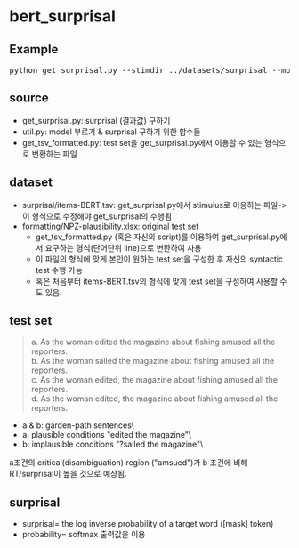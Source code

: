 # bert_surprisal

## Example
<pre>
python get_surprisal.py --stimdir ../datasets/surprisal --model bert-base-uncased --resultdir ../results
</pre>

## source
* get_surprisal.py: surprisal (결과값) 구하기
* util.py: model 부르기 & surprisal 구하기 위한 함수들
* get_tsv_formatted.py: test set을 get_surprisal.py에서 이용할 수 있는 형식으로 변환하는 파일

## dataset
* surprisal/items-BERT.tsv: get_surprisal.py에서 stimulus로 이용하는 파일-> 이 형식으로 수정해야 get_surprisal의 수행됨
* formatting/NPZ-plausibility.xlsx: original test set 
  * get_tsv_formatted.py (혹은 자신의 script)를 이용하여 get_surprisal.py에서 요구하는 형식(단어단위 line)으로 변환하여 사용
  * 이 파일의 형식에 맞게 본인이 원하는 test set을 구성한 후 자신의 syntactic test 수행 가능
  * 혹은 처음부터 items-BERT.tsv의 형식에 맞게 test set을 구성하여 사용할 수도 있음.

## test set
> a. As the woman edited the magazine about fishing amused all the reporters.\
> b. As the woman sailed the magazine about fishing amused all the reporters.\
> c. As the woman edited, the magazine about fishing amused all the reporters.\
> d. As the woman edited, the magazine about fishing amused all the reporters.

* a & b: garden-path sentences\
* a: plausible conditions "edited the magazine"\
* b: implausible conditions "?sailed the magazine"\\

a조건의 critical(disambiguation) region ("amsued")가 b 조건에 비해 RT/surprisal이 높을 것으로 예상됨.

## surprisal
* surprisal= the log inverse probability of a target word ([mask] token)
* probability= softmax 출력값을 이용


